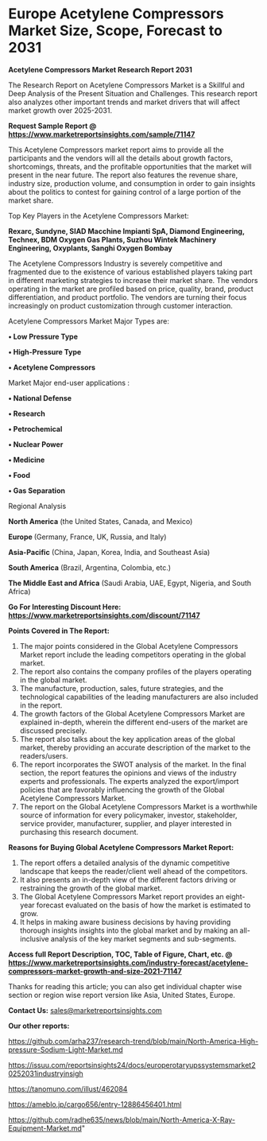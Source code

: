  # Europe Acetylene Compressors Market Size, Scope, Forecast to 2031

<strong>Acetylene Compressors Market Research Report 2031</strong>

The Research Report on Acetylene Compressors Market is a Skillful and Deep Analysis of the Present Situation and Challenges. This research report also analyzes other important trends and market drivers that will affect market growth over 2025-2031.

<strong>Request Sample Report @ <a href=https://www.marketreportsinsights.com/sample/71147>https://www.marketreportsinsights.com/sample/71147</a></strong>

This Acetylene Compressors market report aims to provide all the participants and the vendors will all the details about growth factors, shortcomings, threats, and the profitable opportunities that the market will present in the near future. The report also features the revenue share, industry size, production volume, and consumption in order to gain insights about the politics to contest for gaining control of a large portion of the market share.

Top Key Players in the Acetylene Compressors Market:

<strong>Rexarc, Sundyne, SIAD Macchine Impianti SpA, Diamond Engineering, Technex, BDM Oxygen Gas Plants, Suzhou Wintek Machinery Engineering, Oxyplants, Sanghi Oxygen Bombay</strong>

The Acetylene Compressors Industry is severely competitive and fragmented due to the existence of various established players taking part in different marketing strategies to increase their market share. The vendors operating in the market are profiled based on price, quality, brand, product differentiation, and product portfolio. The vendors are turning their focus increasingly on product customization through customer interaction.

Acetylene Compressors Market Major Types are:

<strong>• Low Pressure Type

• High-Pressure Type

• Acetylene Compressors</strong>

Market Major end-user applications :

<strong>• National Defense

• Research

• Petrochemical

• Nuclear Power

• Medicine

• Food

• Gas Separation</strong>

Regional Analysis

</u><strong><b>North America</b></strong> (the United States, Canada, and Mexico)

<strong><b>Europe </b></strong>(Germany, France, UK, Russia, and Italy)

<strong><b>Asia-Pacific</b></strong> (China, Japan, Korea, India, and Southeast Asia)

<strong><b>South America</b></strong> (Brazil, Argentina, Colombia, etc.)

<strong><b>The Middle East and Africa</b></strong> (Saudi Arabia, UAE, Egypt, Nigeria, and South Africa)

<strong>Go For Interesting Discount Here: <a href=https://www.marketreportsinsights.com/discount/71147>https://www.marketreportsinsights.com/discount/71147</a></strong>

<strong>Points Covered in The Report:</strong>
<ol>
  <li>The major points considered in the Global Acetylene Compressors Market report include the leading competitors operating in the global market.</li>
  <li>The report also contains the company profiles of the players operating in the global market.</li>
  <li>The manufacture, production, sales, future strategies, and the technological capabilities of the leading manufacturers are also included in the report.</li>
  <li>The growth factors of the Global Acetylene Compressors Market are explained in-depth, wherein the different end-users of the market are discussed precisely.</li>
  <li>The report also talks about the key application areas of the global market, thereby providing an accurate description of the market to the readers/users.</li>
  <li>The report incorporates the SWOT analysis of the market. In the final section, the report features the opinions and views of the industry experts and professionals. The experts analyzed the export/import policies that are favorably influencing the growth of the Global Acetylene Compressors Market.</li>
  <li>The report on the Global Acetylene Compressors Market is a worthwhile source of information for every policymaker, investor, stakeholder, service provider, manufacturer, supplier, and player interested in purchasing this research document.</li>
</ol>
<strong>Reasons for Buying Global Acetylene Compressors Market Report:</strong>

<ol>
  <li>The report offers a detailed analysis of the dynamic competitive landscape that keeps the reader/client well ahead of the competitors.</li>
  <li>It also presents an in-depth view of the different factors driving or restraining the growth of the global market.</li>
  <li>The Global Acetylene Compressors Market report provides an eight-year forecast evaluated on the basis of how the market is estimated to grow.</li>
  <li>It helps in making aware business decisions by having providing thorough insights insights into the global market and by making an all-inclusive analysis of the key market segments and sub-segments.</li>
</ol>
<strong>Access full Report Description, TOC, Table of Figure, Chart, etc. @ <a href=https://www.marketreportsinsights.com/industry-forecast/acetylene-compressors-market-growth-and-size-2021-71147>https://www.marketreportsinsights.com/industry-forecast/acetylene-compressors-market-growth-and-size-2021-71147</a></strong>


Thanks for reading this article; you can also get individual chapter wise section or region wise report version like Asia, United States, Europe.

<strong>Contact Us:</strong>
sales@marketreportsinsights.com

<strong>Our other reports:</strong>

<a href=https://github.com/arha237/research-trend/blob/main/North-America-High-pressure-Sodium-Light-Market.md>https://github.com/arha237/research-trend/blob/main/North-America-High-pressure-Sodium-Light-Market.md</a>

<a href=https://issuu.com/reportsinsights24/docs/europerotaryupssystemsmarket20252031industryinsigh>https://issuu.com/reportsinsights24/docs/europerotaryupssystemsmarket20252031industryinsigh</a>

<a href=https://tanomuno.com/illust/462084>https://tanomuno.com/illust/462084</a>

<a href=https://ameblo.jp/cargo656/entry-12886456401.html>https://ameblo.jp/cargo656/entry-12886456401.html</a>

<a href=https://github.com/radhe635/news/blob/main/North-America-X-Ray-Equipment-Market.md>https://github.com/radhe635/news/blob/main/North-America-X-Ray-Equipment-Market.md</a>"
